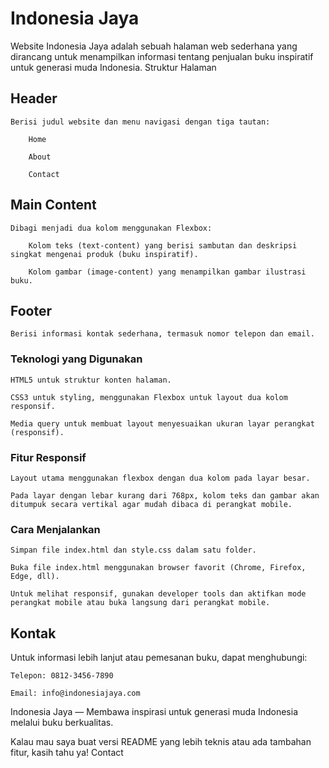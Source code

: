# Indonesia Jaya

Website Indonesia Jaya adalah sebuah halaman web sederhana yang dirancang untuk menampilkan informasi tentang penjualan buku inspiratif untuk generasi muda Indonesia.
Struktur Halaman

## Header
    Berisi judul website dan menu navigasi dengan tiga tautan:

        Home

        About

        Contact

## Main Content
    Dibagi menjadi dua kolom menggunakan Flexbox:

        Kolom teks (text-content) yang berisi sambutan dan deskripsi singkat mengenai produk (buku inspiratif).

        Kolom gambar (image-content) yang menampilkan gambar ilustrasi buku.

## Footer
    Berisi informasi kontak sederhana, termasuk nomor telepon dan email.

### Teknologi yang Digunakan

    HTML5 untuk struktur konten halaman.

    CSS3 untuk styling, menggunakan Flexbox untuk layout dua kolom responsif.

    Media query untuk membuat layout menyesuaikan ukuran layar perangkat (responsif).

### Fitur Responsif

    Layout utama menggunakan flexbox dengan dua kolom pada layar besar.

    Pada layar dengan lebar kurang dari 768px, kolom teks dan gambar akan ditumpuk secara vertikal agar mudah dibaca di perangkat mobile.

### Cara Menjalankan

    Simpan file index.html dan style.css dalam satu folder.

    Buka file index.html menggunakan browser favorit (Chrome, Firefox, Edge, dll).

    Untuk melihat responsif, gunakan developer tools dan aktifkan mode perangkat mobile atau buka langsung dari perangkat mobile.

## Kontak

Untuk informasi lebih lanjut atau pemesanan buku, dapat menghubungi:

    Telepon: 0812-3456-7890

    Email: info@indonesiajaya.com

Indonesia Jaya — Membawa inspirasi untuk generasi muda Indonesia melalui buku berkualitas.

Kalau mau saya buat versi README yang lebih teknis atau ada tambahan fitur, kasih tahu ya!
        Contact